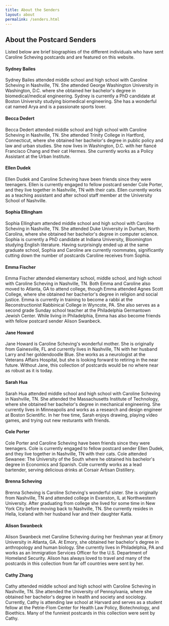 ```yaml
---
title: About the Senders
layout: about
permalink: /senders.html
---
```

## About the Postcard Senders

Listed below are brief biographies of the different individuals who have sent Caroline Scheving postcards and are featured on this website. 

#### Sydney Bailes

Sydney Bailes attended middle school and high school with Caroline Scheving in Nashville, TN. She attended George Washington University in Washington, D.C. where she obtained her bachelor's degree in biomedical/medical engineering. Sydney is currently a PhD candidate at Boston University studying biomedical engineering. She has a wonderful cat named Arya and is a passionate sports lover. 

#### Becca Dedert

Becca Dedert attended middle school and high school with Caroline Scheving in Nashville, TN. She attended Trinity College in Hartford, Connecticut, where she obtained her bachelor's degree in public policy and law and urban studies. She now lives in Washington, D.C. with her fiancé Francisco Chang and their cat Hermes. She currently works as a Policy Assistant at the Urban Institute. 

#### Ellen Dudek

Ellen Dudek and Caroline Scheving have been friends since they were teenagers. Ellen is currently engaged to fellow postcard sender Cole Porter, and they live together in Nashville, TN with their cats. Ellen currently works as a teaching assistant  and after school staff member at the University School of Nashville. 

#### Sophia Ellingham

Sophia Ellingham attended middle school and high school with Caroline Scheving in Nashville, TN. She attended Duke University in Durham, North Carolina, where she obtained her bachelor's degree in computer science. Sophia is currently a PhD candidate at Indiana University, Bloomington studying English literature. Having surprisingly ended up at the same graduate school, Sophia and Caroline are currently roommates, significantly cutting down the number of postcards Caroline receives from Sophia.

#### Emma Fischer

Emma Fischer attended elementary school, middle school, and high school with Caroline Scheving in Nashville, TN. Both Emma and Caroline also moved to Atlanta, GA to attend college, though Emma attended Agnes Scott College, where she obtained her bacherlor's degree in religion and social justice. Emma is currently in training to become a rabbi at the Reconstructionist Rabbinical College in Wyncote, PA. She also serves as a second grade Sunday school teacher at the Philadelphia Germantown Jewish Center. While living in Philadelphia, Emma has also become friends with fellow postcard sender Alison Swanbeck.

#### Jane Howard

Jane Howard is Caroline Scheving's wonderful mother. She is originally from Gainesville, FL and currently lives in Nashville, TN with her husband Larry and her goldendoodle Blue. She works as a neurologist at the Veterans Affairs Hospital, but she is looking forward to retiring in the near future. Without Jane, this collection of postcards would be no where near as robust as it is today.

#### Sarah Hua

Sarah Hua attended middle school and high school with Caroline Scheving in Nashville, TN. She attended the Massachusetts Institute of Technology, where she obtained her bachelor's degree in mechanical engineering. She currently lives in Minneapolis and works as a research and design engineer at Boston Scientific. In her free time, Sarah enjoys drawing, playing video games, and trying out new resturants with friends.

#### Cole Porter

Cole Porter and Caroline Scheving have been friends since they were teenagers. Cole is currently engaged to fellow postcard sender Ellen Dudek, and they live together in Nashville, TN with their cats. Cole attended Sewanee: The University of the South where he obtained his bachelor's degree in Economics and Spanish. Cole currently works as a lead bartender, serving delicious drinks at Corsair Artisan Distillery.

#### Brenna Scheving

Brenna Scheving is Caroline Scheving's wonderful sister. She is originally from Nashville, TN and attended college in Evanston, IL at Northwestern University. After graduating from college she lived for some time in New York City before moving back to Nashville, TN. She currently resides in Hella, Iceland with her husband Ívar and their daughter Katla. 

#### Alison Swanbeck

Alison Swanbeck met Caroline Scheving during her freshman year at Emory University in Atlanta, GA. At Emory, she obtained her bachelor's degree in anthropology and human biology. She currently lives in Philadelphia, PA and works as an Immigration Services Officer for the U.S. Department of Homeland Security. Alison has always loved to travel and many of the postcards in this collection from far off countries were sent by her.

#### Cathy Zhang

Cathy attended middle school and high school with Caroline Scheving in Nashville, TN. She attended the University of Pennsylvania, where she obtained her bachelor's degree in health and society and sociology. Currently, Cathy is attending law school at Harvard and serves as a student fellow at the Petrie-Flom Center for Health Law Policy, Biotechnology, and Bioethics. Many of the funniest postcards in this collection were sent by Cathy.
